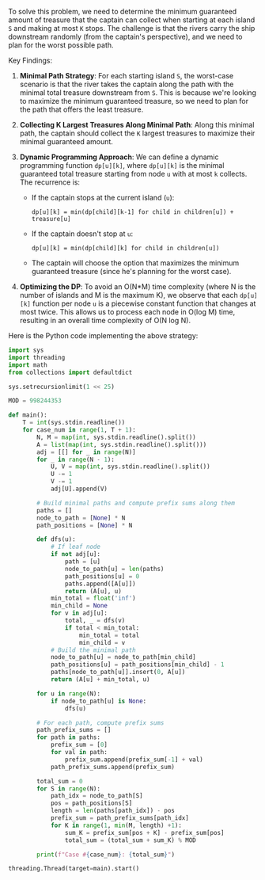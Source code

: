 To solve this problem, we need to determine the minimum guaranteed amount of treasure that the captain can collect when starting at each island `S` and making at most `K` stops. The challenge is that the rivers carry the ship downstream randomly (from the captain's perspective), and we need to plan for the worst possible path.

Key Findings:

1. **Minimal Path Strategy**: For each starting island `S`, the worst-case scenario is that the river takes the captain along the path with the minimal total treasure downstream from `S`. This is because we're looking to maximize the minimum guaranteed treasure, so we need to plan for the path that offers the least treasure.

2. **Collecting K Largest Treasures Along Minimal Path**: Along this minimal path, the captain should collect the `K` largest treasures to maximize their minimal guaranteed amount.

3. **Dynamic Programming Approach**: We can define a dynamic programming function `dp[u][k]`, where `dp[u][k]` is the minimal guaranteed total treasure starting from node `u` with at most `k` collects. The recurrence is:
   - If the captain stops at the current island (`u`):
     ```
     dp[u][k] = min(dp[child][k-1] for child in children[u]) + treasure[u]
     ```
   - If the captain doesn't stop at `u`:
     ```
     dp[u][k] = min(dp[child][k] for child in children[u])
     ```
   - The captain will choose the option that maximizes the minimum guaranteed treasure (since he's planning for the worst case).

4. **Optimizing the DP**: To avoid an O(N*M) time complexity (where N is the number of islands and M is the maximum K), we observe that each `dp[u][k]` function per node `u` is a piecewise constant function that changes at most twice. This allows us to process each node in O(log M) time, resulting in an overall time complexity of O(N log N).

Here is the Python code implementing the above strategy:

```python
import sys
import threading
import math
from collections import defaultdict

sys.setrecursionlimit(1 << 25)

MOD = 998244353

def main():
    T = int(sys.stdin.readline())
    for case_num in range(1, T + 1):
        N, M = map(int, sys.stdin.readline().split())
        A = list(map(int, sys.stdin.readline().split()))
        adj = [[] for _ in range(N)]
        for _ in range(N - 1):
            U, V = map(int, sys.stdin.readline().split())
            U -= 1
            V -= 1
            adj[U].append(V)

        # Build minimal paths and compute prefix sums along them
        paths = []
        node_to_path = [None] * N
        path_positions = [None] * N

        def dfs(u):
            # If leaf node
            if not adj[u]:
                path = [u]
                node_to_path[u] = len(paths)
                path_positions[u] = 0
                paths.append([A[u]])
                return (A[u], u)
            min_total = float('inf')
            min_child = None
            for v in adj[u]:
                total, _ = dfs(v)
                if total < min_total:
                    min_total = total
                    min_child = v
            # Build the minimal path
            node_to_path[u] = node_to_path[min_child]
            path_positions[u] = path_positions[min_child] - 1
            paths[node_to_path[u]].insert(0, A[u])
            return (A[u] + min_total, u)

        for u in range(N):
            if node_to_path[u] is None:
                dfs(u)

        # For each path, compute prefix sums
        path_prefix_sums = []
        for path in paths:
            prefix_sum = [0]
            for val in path:
                prefix_sum.append(prefix_sum[-1] + val)
            path_prefix_sums.append(prefix_sum)

        total_sum = 0
        for S in range(N):
            path_idx = node_to_path[S]
            pos = path_positions[S]
            length = len(paths[path_idx]) - pos
            prefix_sum = path_prefix_sums[path_idx]
            for K in range(1, min(M, length) +1):
                sum_K = prefix_sum[pos + K] - prefix_sum[pos]
                total_sum = (total_sum + sum_K) % MOD

        print(f"Case #{case_num}: {total_sum}")

threading.Thread(target=main).start()
```